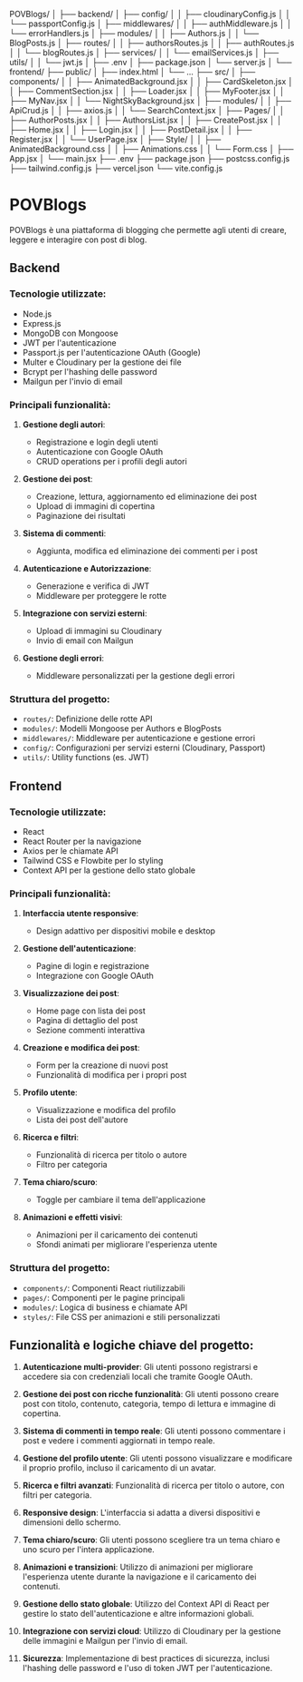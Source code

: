 POVBlogs/
│
├── backend/
│   ├── config/
│   │   ├── cloudinaryConfig.js
│   │   └── passportConfig.js
│   ├── middlewares/
│   │   ├── authMiddleware.js
│   │   └── errorHandlers.js
│   ├── modules/
│   │   ├── Authors.js
│   │   └── BlogPosts.js
│   ├── routes/
│   │   ├── authorsRoutes.js
│   │   ├── authRoutes.js
│   │   └── blogRoutes.js
│   ├── services/
│   │   └── emailServices.js
│   ├── utils/
│   │   └── jwt.js
│   ├── .env
│   ├── package.json
│   └── server.js
│
└── frontend/
    ├── public/
    │   ├── index.html
    │   └── ...
    ├── src/
    │   ├── components/
    │   │   ├── AnimatedBackground.jsx
    │   │   ├── CardSkeleton.jsx
    │   │   ├── CommentSection.jsx
    │   │   ├── Loader.jsx
    │   │   ├── MyFooter.jsx
    │   │   ├── MyNav.jsx
    │   │   └── NightSkyBackground.jsx
    │   ├── modules/
    │   │   ├── ApiCrud.js
    │   │   ├── axios.js
    │   │   └── SearchContext.jsx
    │   ├── Pages/
    │   │   ├── AuthorPosts.jsx
    │   │   ├── AuthorsList.jsx
    │   │   ├── CreatePost.jsx
    │   │   ├── Home.jsx
    │   │   ├── Login.jsx
    │   │   ├── PostDetail.jsx
    │   │   ├── Register.jsx
    │   │   └── UserPage.jsx
    │   ├── Style/
    │   │   ├── AnimatedBackground.css
    │   │   ├── Animations.css
    │   │   └── Form.css
    │   ├── App.jsx
    │   └── main.jsx
    ├── .env
    ├── package.json
    ├── postcss.config.js
    ├── tailwind.config.js
    ├── vercel.json
    └── vite.config.js

# POVBlogs

POVBlogs è una piattaforma di blogging che permette agli utenti di creare, leggere e interagire con post di blog.

## Backend

### Tecnologie utilizzate:
- Node.js
- Express.js
- MongoDB con Mongoose
- JWT per l'autenticazione
- Passport.js per l'autenticazione OAuth (Google)
- Multer e Cloudinary per la gestione dei file
- Bcrypt per l'hashing delle password
- Mailgun per l'invio di email

### Principali funzionalità:
1. **Gestione degli autori**:
   - Registrazione e login degli utenti
   - Autenticazione con Google OAuth
   - CRUD operations per i profili degli autori

2. **Gestione dei post**:
   - Creazione, lettura, aggiornamento ed eliminazione dei post
   - Upload di immagini di copertina
   - Paginazione dei risultati

3. **Sistema di commenti**:
   - Aggiunta, modifica ed eliminazione dei commenti per i post

4. **Autenticazione e Autorizzazione**:
   - Generazione e verifica di JWT
   - Middleware per proteggere le rotte

5. **Integrazione con servizi esterni**:
   - Upload di immagini su Cloudinary
   - Invio di email con Mailgun

6. **Gestione degli errori**:
   - Middleware personalizzati per la gestione degli errori

### Struttura del progetto:
- `routes/`: Definizione delle rotte API
- `modules/`: Modelli Mongoose per Authors e BlogPosts
- `middlewares/`: Middleware per autenticazione e gestione errori
- `config/`: Configurazioni per servizi esterni (Cloudinary, Passport)
- `utils/`: Utility functions (es. JWT)

## Frontend

### Tecnologie utilizzate:
- React
- React Router per la navigazione
- Axios per le chiamate API
- Tailwind CSS e Flowbite per lo styling
- Context API per la gestione dello stato globale

### Principali funzionalità:
1. **Interfaccia utente responsive**:
   - Design adattivo per dispositivi mobile e desktop

2. **Gestione dell'autenticazione**:
   - Pagine di login e registrazione
   - Integrazione con Google OAuth

3. **Visualizzazione dei post**:
   - Home page con lista dei post
   - Pagina di dettaglio del post
   - Sezione commenti interattiva

4. **Creazione e modifica dei post**:
   - Form per la creazione di nuovi post
   - Funzionalità di modifica per i propri post

5. **Profilo utente**:
   - Visualizzazione e modifica del profilo
   - Lista dei post dell'autore

6. **Ricerca e filtri**:
   - Funzionalità di ricerca per titolo o autore
   - Filtro per categoria

7. **Tema chiaro/scuro**:
   - Toggle per cambiare il tema dell'applicazione

8. **Animazioni e effetti visivi**:
   - Animazioni per il caricamento dei contenuti
   - Sfondi animati per migliorare l'esperienza utente

### Struttura del progetto:
- `components/`: Componenti React riutilizzabili
- `pages/`: Componenti per le pagine principali
- `modules/`: Logica di business e chiamate API
- `styles/`: File CSS per animazioni e stili personalizzati

## Funzionalità e logiche chiave del progetto:

1. **Autenticazione multi-provider**: Gli utenti possono registrarsi e accedere sia con credenziali locali che tramite Google OAuth.

2. **Gestione dei post con ricche funzionalità**: Gli utenti possono creare post con titolo, contenuto, categoria, tempo di lettura e immagine di copertina.

3. **Sistema di commenti in tempo reale**: Gli utenti possono commentare i post e vedere i commenti aggiornati in tempo reale.

4. **Gestione del profilo utente**: Gli utenti possono visualizzare e modificare il proprio profilo, incluso il caricamento di un avatar.

5. **Ricerca e filtri avanzati**: Funzionalità di ricerca per titolo o autore, con filtri per categoria.

6. **Responsive design**: L'interfaccia si adatta a diversi dispositivi e dimensioni dello schermo.

7. **Tema chiaro/scuro**: Gli utenti possono scegliere tra un tema chiaro e uno scuro per l'intera applicazione.

8. **Animazioni e transizioni**: Utilizzo di animazioni per migliorare l'esperienza utente durante la navigazione e il caricamento dei contenuti.

9. **Gestione dello stato globale**: Utilizzo del Context API di React per gestire lo stato dell'autenticazione e altre informazioni globali.

10. **Integrazione con servizi cloud**: Utilizzo di Cloudinary per la gestione delle immagini e Mailgun per l'invio di email.

11. **Sicurezza**: Implementazione di best practices di sicurezza, inclusi l'hashing delle password e l'uso di token JWT per l'autenticazione.